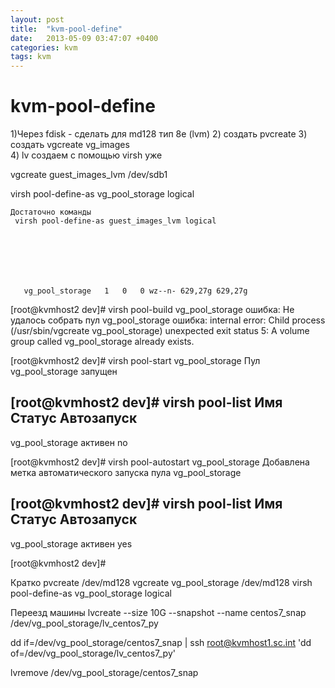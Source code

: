 ```yaml
---
layout: post
title:  "kvm-pool-define"
date:   2013-05-09 03:47:07 +0400
categories: kvm
tags: kvm
---
```


# kvm-pool-define

   
   1)Через fdisk - сделать для md128 тип 8e (lvm)
   2) создать pvcreate
   3) cоздать vgcreate
vg_images   
   4) lv создаем c помощью virsh уже
   
   vgcreate guest_images_lvm /dev/sdb1
   
   virsh pool-define-as vg_pool_storage logical
   
    
    
    Достаточно команды
     virsh pool-define-as guest_images_lvm logical
     
     
     
     
     
     
     
       vg_pool_storage   1   0   0 wz--n- 629,27g 629,27g
[root@kvmhost2 dev]# virsh pool-build vg_pool_storage
ошибка: Не удалось собрать пул vg_pool_storage
ошибка: internal error: Child process (/usr/sbin/vgcreate vg_pool_storage) unexpected exit status 5:   A volume group called vg_pool_storage already exists.


[root@kvmhost2 dev]# virsh pool-start vg_pool_storage
Пул vg_pool_storage запущен

[root@kvmhost2 dev]# virsh pool-list
 Имя               Статус Автозапуск
-------------------------------------------
 vg_pool_storage      активен no        

[root@kvmhost2 dev]#  virsh pool-autostart vg_pool_storage
Добавлена метка автоматического запуска пула vg_pool_storage

[root@kvmhost2 dev]# virsh pool-list
 Имя               Статус Автозапуск
-------------------------------------------
 vg_pool_storage      активен yes       

[root@kvmhost2 dev]# 



Кратко
pvcreate /dev/md128
vgcreate vg_pool_storage /dev/md128
 virsh pool-define-as vg_pool_storage logical
 
 
 
 Переезд машины
 lvcreate --size 10G --snapshot --name centos7_snap /dev/vg_pool_storage/lv_centos7_py

dd if=/dev/vg_pool_storage/centos7_snap | ssh root@kvmhost1.sc.int 'dd of=/dev/vg_pool_storage/lv_centos7_py'

lvremove /dev/vg_pool_storage/centos7_snap
